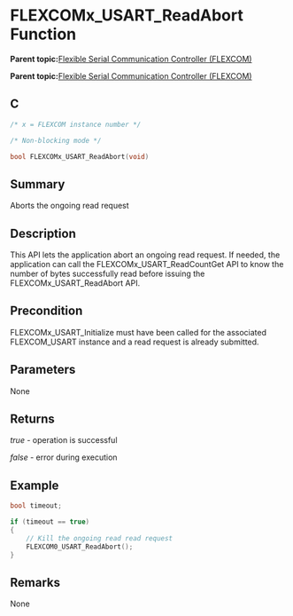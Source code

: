 # FLEXCOMx\_USART\_ReadAbort Function

**Parent topic:**[Flexible Serial Communication Controller \(FLEXCOM\)](GUID-137968B9-4089-44C6-9B5A-2F30929F6852.md)

**Parent topic:**[Flexible Serial Communication Controller \(FLEXCOM\)](GUID-1F0CC449-4122-4C77-A199-A7874C524FDD.md)

## C

```c
/* x = FLEXCOM instance number */

/* Non-blocking mode */

bool FLEXCOMx_USART_ReadAbort(void)
```

## Summary

Aborts the ongoing read request

## Description

This API lets the application abort an ongoing read request. If needed, the application can call the FLEXCOMx\_USART\_ReadCountGet API to know the number of bytes successfully read before issuing the FLEXCOMx\_USART\_ReadAbort API.

## Precondition

FLEXCOMx\_USART\_Initialize must have been called for the associated FLEXCOM\_USART instance and a read request is already submitted.

## Parameters

None

## Returns

*true* - operation is successful

*false* - error during execution

## Example

```c
bool timeout;

if (timeout == true)
{
    // Kill the ongoing read read request
    FLEXCOM0_USART_ReadAbort();
}

```

## Remarks

None

